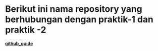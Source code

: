 # **Berikut ini nama repository yang berhubungan dengan praktik-1 dan praktik -2**

[**github_guide**](https://github.com/FathaGhaniAlRauf/github_guide/)